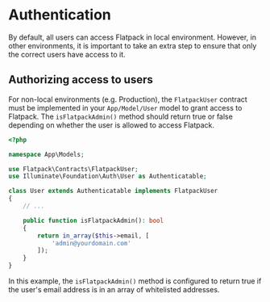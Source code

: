 # Authentication

By default, all users can access Flatpack in local environment. However, in other environments,
it is important to take an extra step to ensure that only the correct users have access to it.

## Authorizing access to users

For non-local environments (e.g. Production), the `FlatpackUser` contract must be implemented in your `App/Model/User` model to grant access to Flatpack. The `isFlatpackAdmin()` method should return true or false depending on whether the user is allowed to access Flatpack.

```php
<?php

namespace App\Models;

use Flatpack\Contracts\FlatpackUser;
use Illuminate\Foundation\Auth\User as Authenticatable;

class User extends Authenticatable implements FlatpackUser
{
    // ...

    public function isFlatpackAdmin(): bool
    {
        return in_array($this->email, [
            'admin@yourdomain.com'
        ]);
    }
}
```

In this example, the `isFlatpackAdmin()` method is configured to return true if the user's email address is in an array of whitelisted addresses.
